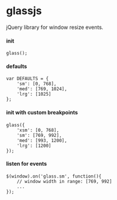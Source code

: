 # glassjs
jQuery library for window resize events.

#### init
```
glass();
```

#### defaults
```
var DEFAULTS = {
	'sm': [0, 768],
	'med': [769, 1024],
	'lrg': [1025] 
};
```

#### init with custom breakpoints
```
glass({
	'xsm': [0, 768],
	'sm': [769, 992],
	'med': [993, 1200],
	'lrg': [1200]
});
```

#### listen for events
```
$(window).on('glass.sm', function(){
	// window width in range: [769, 992]
	...
});
```